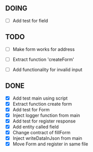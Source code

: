## DOING

 - [ ] Add test for field

## TODO

 - [ ] Make form works for address
 - [ ] Extract function 'createForm'
 - [ ] Add functionality for invalid input


 ## DONE

 - [x] Add test main using script
 - [X] Extract function create form
 - [x] Add test for Form
 - [x] Inject logger function from main
 - [x] Add test for register response
 - [x] Add entity called field
 - [x] Change contract of fillForm
 - [x] Inject writeDataInJson from main
 - [X] Move Form and register in same file
